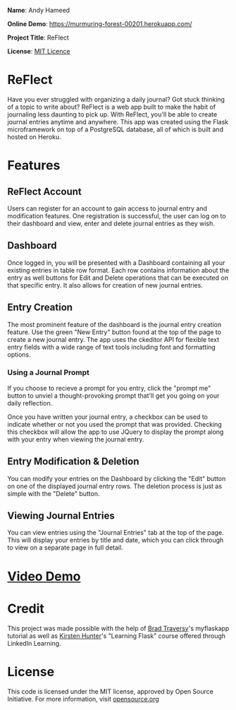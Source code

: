 **Name**: Andy Hameed

**Online Demo**: https://murmuring-forest-00201.herokuapp.com/

**Project Title**: ReFlect

**License**: [MIT Licence](LICENSE.md)

# ReFlect
Have you ever struggled with organizing a daily journal? Got stuck thinking of a topic to write about? ReFlect is a web app built to make the habit of journaling less daunting to pick up. With ReFlect, you'll be able to create journal entries anytime and anywhere. This app was created using the Flask microframework on top of a PostgreSQL database, all of which is built and hosted on Heroku. 

# Features

## ReFlect Account

Users can register for an account to gain access to journal entry and modification features. One registration is successful, the user can log on to their dashboard and view, enter and delete journal entries as they wish.

## Dashboard

Once logged in, you will be presented with a Dashboard containing all your existing entries in table row format. Each row contains information about the entry as well buttons for Edit and Delete operations that can be executed on that specific entry. It also allows for creation of new journal entries.

## Entry Creation

The most prominent feature of the dashboard is the journal entry creation feature. Use the green "New Entry" button found at the top of the page to create a new journal entry. The app uses the ckeditor API for flexible text entry fields with a wide range of text tools including font and formatting options.

### Using a Journal Prompt

If you choose to recieve a prompt for you entry, click the "prompt me" button to unviel a thought-provoking prompt that'll get you going on your daily reflection. 

Once you have written your journal entry, a checkbox can be used to indicate whether or not you used the prompt that was provided. Checking this checkbox will allow the app to use JQuery to display the prompt along with your entry when viewing the journal entry.

## Entry Modification & Deletion

You can modify your entries on the Dashboard by clicking the "Edit" button on one of the displayed journal entry rows. The deletion process is just as simple with the "Delete" button.

## Viewing Journal Entries 

You can view entries using the "Journal Entries" tab at the top of the page. This will display your entries by title and date, which you can click through to view on a separate page in full detail.

# [Video Demo](https://drive.google.com/file/d/1lNjVF0-yb_n7EoQkf6Vq1HnPhB4ICUrJ/view?usp=sharing?target=_blank)

# Credit 

This project was made possible with the help of [Brad Traversy](https://github.com/bradtraversy)'s myflaskapp tutorial as well as [Kirsten Hunter](https://www.linkedin.com/in/synedra)'s "Learning Flask" course offered through LinkedIn Learning.

# License
This code is licensed under the MIT license, approved by Open Source Initiative. For more information, visit [opensource.org](https://opensource.org/licenses/MIT)
